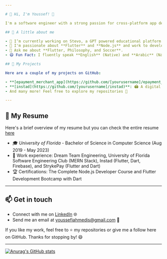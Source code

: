 ```yaml
---

# 👋 Hi, I'm Youssef! 🚀

I'm a software engineer with a strong passion for cross-platform app development 💻 and entrepreneurship that just graduated from the University of Florida 🐊. Welcome to my GitHub profile, where you can have a sneak peek 🕵️‍♂️ at my repositories and learn more about my projects and interests in software development.

## 🌟 A little about me

- 🔭 I’m currently working on Stevo, a GPT powered educational platform that turns information into guided student-tailored lessons and assessments.
- 🌱 I'm passionate about **Flutter** and **Node.js** and work to develop some cool apps using them.
- 💬 Ask me about **Flutter, Philosophy, and Soccer**.
- 😄 Fun Fact: I fluently speak **English** (Native) and **Arabic** (Native) and can understand a bit of **French** (Beginner).

## 🚀 My Projects

Here are a couple of my projects on GitHub:

- **[epayment_merchant_app](https://github.com/[yourusername]/epayment_merchant_app)**: 💳 A purchase and refund solution to connect users with businesses.
- **[instad](https://github.com/[yourusername]/instad)**: 🏟️ A digital platform to streamline the sports venue booking process.
- And many more! Feel free to explore my repositories 👀

---
```


## 📜 My Resume

Here's a brief overview of my resume but you can check the entire resume [here](https://drive.google.com/file/d/1G8qfxfI_SZZAmpFDREDlifgr1jEaZL1o/view?usp=sharing)

- 🎓 _University of Florida -_ Bachelor of Science in Computer Science (Aug 2019 - May 2023)
- 💼 Work experience: Dream Team Engineering, University of Florida Software Engineering Club (MERN Stack), Instad (Flutter, Dart, Firebase), and StrykePay (Flutter and Dart)
- 🏆 Certifications: The Complete Node.js Developer Course and Flutter Development Bootcamp with Dart

---

## 📫 Get in touch

- Connect with me on [LinkedIn](https://www.linkedin.com/in/[youssefia]) 🌐
- Send me an email at [youssefiahmedis@gmail.com](mailto:youssefiahmedis@gmail.com) 📧

If you like my work, feel free to ⭐️ my repositories or give me a follow here on GitHub. Thanks for stopping by! 😄

---

[![Anurag's GitHub stats](https://github-readme-stats.vercel.app/api?username=thisisyoussef)](https://github.com/anuraghazra/github-readme-stats)
